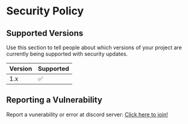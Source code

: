 # Security Policy

## Supported Versions

Use this section to tell people about which versions of your project are
currently being supported with security updates.

| Version | Supported          |
| ------- | ------------------ |
| 1.x   | :white_check_mark: |

## Reporting a Vulnerability

Report a vunerability or error at discord server: [Click here to join!](https://discord.gg/Z3tvfdvqkG)
